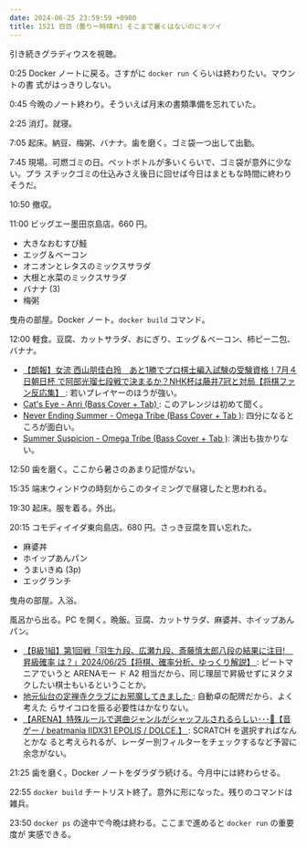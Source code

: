 ```yaml
---
date: 2024-06-25 23:59:59 +0900
title: 1521 日目（曇り一時晴れ）そこまで暑くはないのにキツイ
---
```


引き続きグラディウスを視聴。

0:25 Docker ノートに戻る。さすがに `docker run` くらいは終わりたい。マウントの書
式がはっきりしない。

0:45 今晩のノート終わり。そういえば月末の書類準備を忘れていた。

2:25 消灯。就寝。

7:05 起床。納豆、梅粥、バナナ。歯を磨く。ゴミ袋一つ出して出勤。

7:45 現場。可燃ゴミの日。ペットボトルが多いくらいで、ゴミ袋が意外に少ない。プラ
スチックゴミの仕込みさえ後日に回せば今日はまともな時間に終わりそうだ。

10:50 撤収。

11:00 ビッグエー墨田京島店。660 円。

* 大きなおむすび鮭
* エッグ＆ベーコン
* オニオンとレタスのミックスサラダ
* 大根と水菜のミックスサラダ
* バナナ (3)
* 梅粥

曳舟の部屋。Docker ノート。`docker build` コマンド。

12:00 軽食。豆腐、カットサラダ、おにぎり、エッグ＆ベーコン、柿ピー二包、バナナ。

* [【朗報】女流 西山朋佳白玲　あと1勝でプロ棋士編入試験の受験資格！7月４日朝日杯
  で阿部光瑠七段戦で決まるか？NHK杯は藤井7冠と対局【将棋ファン反応集】
  ](https://www.youtube.com/watch?v=j-O7Nw3x9gQ): 若いプレイヤーのほうが強い。
* [Cat's Eye - Anri (Bass Cover + Tab)
  ](https://www.youtube.com/watch?v=qyWknVvvrmQ): このアレンジは初めて聞く。
* [Never Ending Summer - Omega Tribe (Bass Cover + Tab
  )](https://www.youtube.com/watch?v=LKV82JR_m-U): 四分になるところが面白い。
* [Summer Suspicion - Omega Tribe (Bass Cover + Tab
  )](https://www.youtube.com/watch?v=8LTVMpw1qbQ): 演出も抜かりない。

12:50 歯を磨く。ここから暑さのあまり記憶がない。

15:35 端末ウィンドウの時刻からこのタイミングで昼寝したと思われる。

19:30 起床。服を着る。外出。

20:15 コモディイイダ東向島店。680 円。さっき豆腐を買い忘れた。

* 麻婆丼
* ホイップあんパン
* うまいきぬ (3p)
* エッグランチ

曳舟の部屋。入浴。

風呂から出る。PC を開く。晩飯。豆腐、カットサラダ、麻婆丼、ホイップあんパン。

* [【B級1組】第1回戦「羽生九段、広瀬九段、斎藤慎太郎八段の結果に注目!　昇級確率
  は？」2024/06/25【将棋、確率分析、ゆっくり解説】
  ](https://www.youtube.com/watch?v=0Lg16vKJd90): ビートマニアでいうと ARENAモー
  ド A2 相当だから、同じ理屈で昇級せずにヌクヌクしたい棋士もいるということか。
* [地元仙台の定禅寺クラブにお邪魔してきました
  ](https://www.youtube.com/watch?v=L_kAuSJw4pk): 自動卓の配牌だから、よく考えた
  らサイコロを振る必要性はかなりない。
* [【ARENA】特殊ルールで選曲ジャンルがシャッフルされるらしい･･･👹【音ゲー /
  beatmania IIDX31 EPOLIS / DOLCE.】
  ](https://www.youtube.com/watch?v=m2jmY6tufRA): SCRATCH を選択すればなんとかな
  ると考えられるが、レーダー別フィルターをチェックするなど予習に余念がない。

21:25 歯を磨く。Docker ノートをダラダラ続ける。今月中には終わらせる。

22:55 `docker build` チートリスト終了。意外に形になった。残りのコマンドは雑兵。

23:50 `docker ps` の途中で今晩は終わる。ここまで進めると `docker run` の重要度が
実感できる。
